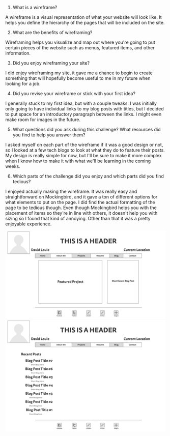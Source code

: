 1. What is a wireframe?

A wireframe is a visual representation of what your website will look like.  It helps you define the hierarchy of the pages that will be included on the site.

2. What are the benefits of wireframing?

Wireframing helps you visualize and map out where you're going to put certain pieces of the website such as menus, featured items, and other information.

3. Did you enjoy wireframing your site?

I did enjoy wireframing my site, it gave me a chance to begin to create something that will hopefully become useful to me in my future when looking for a job.

4. Did you revise your wireframe or stick with your first idea?

I generally stuck to my first idea, but with a couple tweaks.  I was initially only going to have individual links to my blog posts with titles, but I decided to put space for an introductory paragraph between the links.  I might even make room for images in the future.

5.  What questions did you ask during this challenge? What resources did you find to help you answer them?

I asked myself on each part of the wireframe if it was a good design or not, so I looked at a few tech blogs to look at what they do to feature their posts.  My design is really simple for now, but I'll be sure to make it more complex when I know how to make it with what we'll be learning in the coming weeks.

6. Which parts of the challenge did you enjoy and which parts did you find tedious?

I enjoyed actually making the wireframe.  It was really easy and straightforward on Mockingbird, and it gave a ton of different options for what elements to put on the page.  I did find the actual formatting of the page to be tedious though.  Even though Mockingbird helps you with the placement of items so they're in line with others, it doesn't help you with sizing so I found that kind of annoying.  Other than that it was a pretty enjoyable experience.

![wireframe-index](imgs/wireframe-index.png)
![wireframe-blog-index](imgs/wireframe-blog-index.png)